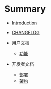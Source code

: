 # Summary

* [Introduction](README.md)

* [CHANGELOG](CHANGELOG.md)

* 用户文档
    * [功能](docs/user-docs/functions.md)

* 开发者文档
    * [部署](docs/dev-docs/deploy.md)
    * [架构](docs/dev-docs/architecture.md)